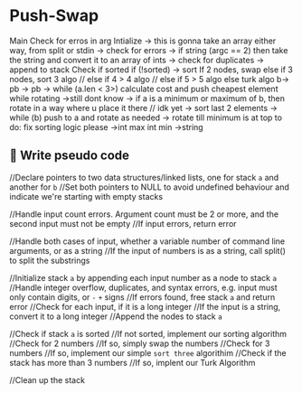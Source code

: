 # Push-Swap
Main
    Check for erros in arg
	Intialize
		-> this is gonna take an array either way, from split or stdin
		-> check for errors
		-> if string (argc == 2) then take the string and convert it to an array of ints
		-> check for duplicates
		-> append to stack
	Check if sorted
		if (!sorted) -> sort
	If 2 nodes, swap
	else if 3 nodes, sort 3 algo
	// else if 4 > 4 algo
	// else if 5 > 5 algo
	else turk algo
		b-> pb
		-> pb
		-> while (a.len < 3>) calculate cost and push cheapest element while rotating
			->still dont know
			-> if a is a minimum or maximum of b, then rotate in a way where u place it there // idk yet
		-> sort last 2 elements
		-> while (b) push to a and rotate as needed
		-> rotate till minimum is at top
to do:
	fix sorting logic please
	->int max int min
	->string

## 🔷 Write pseudo code

//Declare pointers to two data structures/linked lists, one for stack `a` and another for `b`
	//Set both pointers to NULL to avoid undefined behaviour and indicate we're starting with empty stacks

//Handle input count errors. Argument count must be 2 or more, and the second input must not be empty
	//If input errors, return error

//Handle both cases of input, whether a variable number of command line arguments, or as a string
	//If the input of numbers is as a string, call split() to split the substrings

//Initialize stack `a` by appending each input number as a node to stack `a`
	//Handle integer overflow, duplicates, and syntax errors, e.g. input must only contain digits, or `-` `+` signs
		//If errors found, free stack `a` and return error
	//Check for each input, if it is a long integer
		//If the input is a string, convert it to a long integer 
	//Append the nodes to stack `a`

//Check if stack `a` is sorted
	//If not sorted, implement our sorting algorithm
		//Check for 2 numbers
			//If so, simply swap the numbers
		//Check for 3 numbers
			//If so, implement our simple `sort three` algorithim
		//Check if the stack has more than 3 numbers
			//If so, implent our Turk Algorithm

//Clean up the stack